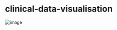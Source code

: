 # clinical-data-visualisation

![image](https://user-images.githubusercontent.com/74066072/217253322-2f36eea9-9bac-443d-88f0-029dee41572f.png)
